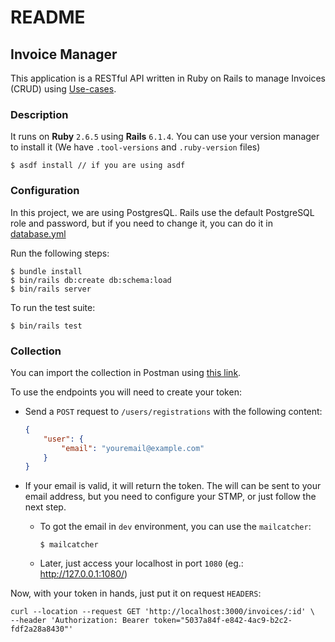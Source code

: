 # README

## Invoice Manager

 This application is a RESTful API written in Ruby on Rails to manage Invoices (CRUD) using [Use-cases](https://github.com/serradura/u-case).

### Description

It runs on **Ruby** `2.6.5` using **Rails** `6.1.4`. You can use your version manager to install it (We have `.tool-versions` and `.ruby-version` files)

```console
$ asdf install // if you are using asdf
```

### Configuration

In this project, we are using PostgresQL. Rails use the default PostgreSQL role and password, but if you need to change it, you can do it in [database.yml](config/database.yml)

Run the following steps:

```console
$ bundle install
$ bin/rails db:create db:schema:load
$ bin/rails server
```

To run the test suite:

```console
$ bin/rails test
```

### Collection

You can import the collection in Postman using [this link](https://www.getpostman.com/collections/d2d194331af7280df167).

To use the endpoints you will need to create your token:

- Send a `POST` request to `/users/registrations` with the following content:

  ```json
  {
      "user": {
          "email": "youremail@example.com"
      }
  }
  ```

- If your email is valid, it will return the token. The will can be sent to your email address, but you need to configure your STMP, or just follow the next step.

  - To got the email in `dev` environment, you can use the `mailcatcher`:

    ```console
    $ mailcatcher
    ```

  - Later, just access your localhost in port `1080` (eg.: http://127.0.0.1:1080/)

Now, with your token in hands, just put it on request `HEADERS`:

```console
curl --location --request GET 'http://localhost:3000/invoices/:id' \
--header 'Authorization: Bearer token="5037a84f-e842-4ac9-b2c2-fdf2a28a8430"'
```
